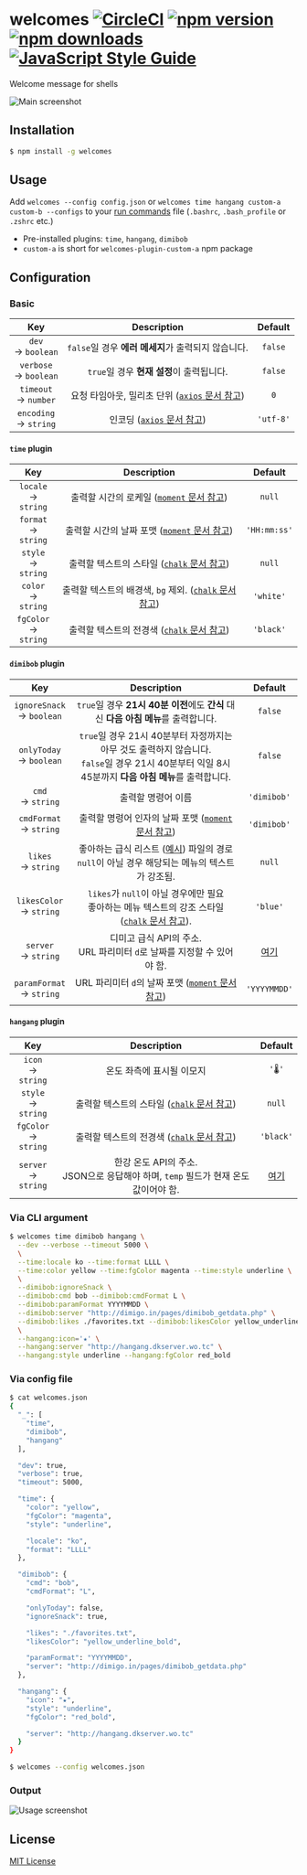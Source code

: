 # welcomes [![CircleCI]](https://circleci.com/gh/ChalkPE/welcomes) [![npm version]](https://www.npmjs.com/package/welcomes) [![npm downloads]](https://www.npmjs.com/package/welcomes) [![JavaScript Style Guide]](https://standardjs.com)
Welcome message for shells

![Main screenshot]

## Installation
```bash
$ npm install -g welcomes
```

## Usage
Add `welcomes --config config.json`
or `welcomes time hangang custom-a custom-b --configs`
to your [run commands](https://en.wikipedia.org/wiki/Run_commands) file (`.bashrc`, `.bash_profile` or `.zshrc` etc.)

* Pre-installed plugins: `time`, `hangang`, `dimibob`
* `custom-a` is short for `welcomes-plugin-custom-a` npm package

## Configuration

### Basic

| Key | Description | Default |
| :---: |  :-------: | :---: |
| `dev` <br> -> `boolean` | `false`일 경우 **에러 메세지**가 출력되지 않습니다. | `false` |
| `verbose` <br> -> `boolean` | `true`일 경우 **현재 설정**이 출력됩니다. | `false` |
| `timeout` <br> -> `number` | 요청 타임아웃, 밀리초 단위 ([`axios` 문서 참고](https://github.com/mzabriskie/axios#request-config)) | `0` |
| `encoding` <br> -> `string` | 인코딩 ([`axios` 문서 참고](https://github.com/mzabriskie/axios#request-config)) | `'utf-8'` |

#### `time` plugin
| Key | Description | Default |
| :---: |  :-------: | :---: |
| `locale` <br> -> `string` | 출력할 시간의 로케일 ([`moment` 문서 참고](http://momentjs.com/docs/#/i18n/)) | `null` |
| `format` <br> -> `string` | 출력할 시간의 날짜 포맷 ([`moment` 문서 참고][Moment format]) | `'HH:mm:ss'` |
| `style` <br> -> `string` | 출력할 텍스트의 스타일 ([`chalk` 문서 참고](https://github.com/chalk/chalk#modifiers)) | `null` |
| `color` <br> -> `string` | 출력할 텍스트의 배경색, `bg` 제외. ([`chalk` 문서 참고](https://github.com/chalk/chalk#background-colors)) | `'white'` |
| `fgColor` <br> -> `string` | 출력할 텍스트의 전경색 ([`chalk` 문서 참고](https://github.com/chalk/chalk#colors)) | `'black'` |

#### `dimibob` plugin
| Key | Description | Default |
| :---: |  :-------: | :---: |
| `ignoreSnack` <br> -> `boolean` | `true`일 경우 **21시 40분 이전**에도 **간식** 대신 **다음 아침 메뉴**를 출력합니다. | `false` |
| `onlyToday` <br> -> `boolean` | `true`일 경우 21시 40분부터 자정까지는 아무 것도 출력하지 않습니다. <br> `false`일 경우 21시 40분부터 익일 8시 45분까지 **다음 아침 메뉴**를 출력합니다. | `false` |
| `cmd` <br> -> `string` | 출력할 명령어 이름 | `'dimibob'` |
| `cmdFormat` <br> -> `string` | 출력할 명령어 인자의 날짜 포맷 ([`moment` 문서 참고][Moment format]) | `'dimibob'` |
| `likes` <br> -> `string` | 좋아하는 급식 리스트 ([예시](https://gist.github.com/ChalkPE/caa1bc049d99bb178a2fde65c5946db4)) 파일의 경로 <br> `null`이 아닐 경우 해당되는 메뉴의 텍스트가 강조됨. | `null` |
| `likesColor` <br> -> `string` | `likes`가 `null`이 아닐 경우에만 필요 <br> 좋아하는 메뉴 텍스트의 강조 스타일 ([`chalk` 문서 참고][Chalk styles]). | `'blue'` |
| `server` <br> -> `string` | 디미고 급식 API의 주소. <br> URL 파리미터 `d`로 날짜를 지정할 수 있어야 함. | [여기][Dimibob server] |
| `paramFormat` <br> -> `string` | URL 파리미터 `d`의 날짜 포맷 ([`moment` 문서 참고][Moment format]) | `'YYYYMMDD'` |

#### `hangang` plugin
| Key | Description | Default |
| :---: |  :-------: | :---: |
| `icon` <br> -> `string` | 온도 좌측에 표시될 이모지 | `'🌡'` |
| `style` <br> -> `string` | 출력할 텍스트의 스타일 ([`chalk` 문서 참고][Chalk styles]) | `null` |
| `fgColor` <br> -> `string` | 출력할 텍스트의 전경색 ([`chalk` 문서 참고](https://github.com/chalk/chalk#colors)) | `'black'` |
| `server` <br> -> `string` | 한강 온도 API의 주소. <br> JSON으로 응답해야 하며, `temp` 필드가 현재 온도 값이어야 함. | [여기][Hangang server] |

### Via CLI argument
```bash
$ welcomes time dimibob hangang \
  --dev --verbose --timeout 5000 \
  \
  --time:locale ko --time:format LLLL \
  --time:color yellow --time:fgColor magenta --time:style underline \
  \
  --dimibob:ignoreSnack \
  --dimibob:cmd bob --dimibob:cmdFormat L \
  --dimibob:paramFormat YYYYMMDD \
  --dimibob:server "http://dimigo.in/pages/dimibob_getdata.php" \
  --dimibob:likes ./favorites.txt --dimibob:likesColor yellow_underline_bold \
  \
  --hangang:icon='★' \
  --hangang:server "http://hangang.dkserver.wo.tc" \
  --hangang:style underline --hangang:fgColor red_bold
```

### Via config file
```bash
$ cat welcomes.json
{
  "_": [
    "time",
    "dimibob",
    "hangang"
  ],

  "dev": true,
  "verbose": true,
  "timeout": 5000,

  "time": {
    "color": "yellow",
    "fgColor": "magenta",
    "style": "underline",

    "locale": "ko",
    "format": "LLLL"
  },

  "dimibob": {
    "cmd": "bob",
    "cmdFormat": "L",

    "onlyToday": false,
    "ignoreSnack": true,

    "likes": "./favorites.txt",
    "likesColor": "yellow_underline_bold",

    "paramFormat": "YYYYMMDD",
    "server": "http://dimigo.in/pages/dimibob_getdata.php"
  },

  "hangang": {
    "icon": "★",
    "style": "underline",
    "fgColor": "red_bold",

    "server": "http://hangang.dkserver.wo.tc"
  }
}

$ welcomes --config welcomes.json
```

### Output
![Usage screenshot]

## License
[MIT License](LICENSE)

[Chalk styles]: https://github.com/chalk/chalk#styles
[Moment format]: http://momentjs.com/docs/#/displaying/format/
[Dimibob server]: http://dimigo.in/pages/dimibob_getdata.php
[Hangang server]: http://hangang.dkserver.wo.tc


[Main screenshot]: http://i.imgur.com/Yu9YI4k.png
[Usage screenshot]: http://i.imgur.com/sFkgZSh.png

[npm version]: https://img.shields.io/npm/v/welcomes.svg
[npm downloads]: https://img.shields.io/npm/dt/welcomes.svg

[CircleCI]: https://circleci.com/gh/ChalkPE/welcomes.svg?style=svg
[JavaScript Style Guide]: https://img.shields.io/badge/code_style-standard-brightgreen.svg
